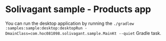 # Solivagant sample - Products app

You can run the desktop application by running the
`./gradlew :samples:sample:desktop:desktopRun -DmainClass=com.hoc081098.solivagant.sample.MainKt --quiet` Gradle task.
